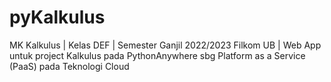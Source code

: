 # pyKalkulus
MK Kalkulus | Kelas DEF | Semester Ganjil 2022/2023 Filkom UB | Web App untuk project Kalkulus pada PythonAnywhere sbg Platform as a Service (PaaS) pada Teknologi Cloud
